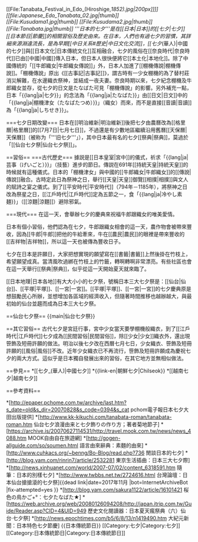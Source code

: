 [[File:Tanabata_Festival_in_Edo_(Hiroshige,_1852).jpg|200px]]]]
[[file:Japanese_Edo_Tanabata_02.jpg|thumb]]
[[File:Kusudama1.jpg|thumb]]
[[File:Kusudama2.jpg|thumb]]
[[File:Tanabata.jpg|thumb]]
'''日本的七夕'''是在[[日本|日本]]的[[七夕|七夕]][[日本節日|節慶]]的相關習俗及歷史由來。在日本，人們也有過七夕的習慣，其詳細來源淵遠流長，是為早期[[中日关系#歷史|中日文化交流]]，[[七夕_(華人)|中國的七夕]]與[[日本文化|日本傳統文化]]互相融合，七夕的風俗在[[奈良時代|奈良時代]]已由[[中國|中國]]傳入日本，但日本人很快便將它[[本土化|本地化]]。除了中國傳統的「[[牛郎織女|牛郎織女傳說]]」外，日本人加進了[[棚機傳說|棚機傳說]]。「棚機傳說」原出《[[古事記|古事記]]》，謂古時有一少女棚機的為了替村莊消災解難，在水邊織衣祭神，並結成一夜夫妻。奈良時期以來，七夕紀念棚機及牛郎織女並存，從七夕的日文是たなばた可見「棚機傳說」的影響。另外補充一點，日本「{{lang|ja|七夕}}」的念法為「{{lang|ja|たなばた}}」由[[日文|日文]]中的「{{lang|ja|棚機津女（たなばたつめ）}}」（織女）而來，而不是直接[[音讀|音讀]]為「{{lang|ja|しちせき}}」。

===七夕日期改變===
日本在[[明治維新|明治維新]]後把七夕由農曆改為[[格里曆|格里曆]]的[[7月7日|七月七日]]，不過還是有少數地區繼續沿用舊曆[[天保曆|天保曆]]（被称为「'''旧七夕'''」），其中日本最有名的七夕[[祭典|祭典]]，莫過於「[[仙台七夕祭|仙台七夕祭]]」。

==習俗==
===古代歷史===
據説是[[日本皇室|宮中]]的儀式，祈求「{{lang|ja|芸事（げいごと）}}」（技藝）進步的節日。傳説在691年[[持統天皇|持統天皇]]的時候就有這種儀式。日本的「棚機津女」與中國的[[牛郎織女|牛郎織女]]的[[傳說|傳說]]融合。古時定此日為祭神之日，舉行[[天皇|天皇]]御覽[[相撲|相撲]]與文人的賦詩之宴之儀式。到了[[平安時代|平安時代]]（794年－1185年），將祭神之日改為祭星之日，[[江戶時代|江戶時代]]定為五節之一，食「{{lang|ja|冷やし素麺}}」（[[涼麵|涼麵]]）避除邪氣。

===現代===
在這一天，會舉辦七夕的慶典來祝福牛郎跟織女的唯美愛情。

日本有個小習俗，他們認為在七夕，牛郎跟織女相會的這一天，農作物會被帶來豐收，因為[[牛郎|牛郎]]把他的牛給牽來，牛在[[農民|農民]]的眼裡是帶來豐收的[[吉祥物|吉祥物]]，所以這一天也被傳為豐收日子。

七夕在日本是許願日，大家把想實現的願望寫在[[書籤|書籤]]上然後掛在竹枝上，希望願望成真。當清風吹過綁在竹枝上的竹籤，轉啊轉啊非常漂亮。有些社區也會在這一天舉行[[祭典|祭典]]，似乎從這一天開始夏天就來臨了。

[[日本地理|日本各地]]有大大小小的七夕祭，號稱日本三大七夕祭是：[[仙台|仙台]]、[[平塚|平塚]]、[[一宮|一宮]]。[[平塚|平塚]]、[[一宮|一宮]]的七夕慶典原是想鼓勵民心所辦，並想增加各區域的經濟收入，但隨著時間推移也越辦越大，與最初始的仙台並趨而成為日本三大七夕祭。

==仙台七夕祭==
{{main|仙台七夕祭}}

==其它習俗==
古代七夕是宮廷行事，宮中少女當天要學棚機般織衣，到了[[江戶時代|江戶時代]]七夕成為[[民間習俗|民間習俗]]，除[[少女|少女]]織衣外，還出現笹飾及短冊許願的做法。明治以後七夕改在西曆七月七日，少女織衣、笹飾及短冊許願的[[風俗|風俗]]不改。近年少女織衣已不再流行，笹飾及短冊許願成為慶祝七夕的兩大方式。這似乎是日本獨自發展出來的習俗，在其它地方並無相似做法。

==參見==
*[[七夕_(華人)|中國七夕]]
*{{link-en|朝鮮七夕|Chilseok}}
*[[越南七夕|越南七夕]]

==參考資料==

*[http://epaper.pchome.com.tw/archive/last.htm?s_date=old&s_dir=20070828&s_code=0394&s_cat pchom電子報日本七夕大田出版提供]
*[http://www.kk-kikuchi.com/tanabata-roman/tanabata-roman.htm 仙台七夕浪漫由来と七夕飾りの作り方；著者菊地節子]
*[https://archive.is/20070627114531/http://travel.mook.com.tw/news/news_4088.htm MOOK自由自在旅遊網]
*[http://gogen-allguide.com/so/soumen.html 語言由來辭典：素麵的由來]
*[http://www.cuhkacs.org/~benng/Bo-Blog/read.php?736 閒談日本的七夕]
*[http://blog.yam.com/rinrin7/article/2532281 東京生活插曲：日本三大七夕際]
*[http://news.xinhuanet.com/world/2007-07/02/content_6318591.htm 隨筆：日本的別樣七夕]
*[http://www.twbbs.net.tw/2724616.html 台灣論壇：日本仙台搶搶滾的七夕祭]{{dead link|date=2017年11月 |bot=InternetArchiveBot |fix-attempted=yes }}
*[http://blog.yam.com/sakura1122/article/16101421 桜色の鳥かご+°：七夕たなばた★]
*[https://web.archive.org/web/20080126094208/http://japan.itrip.com.tw/Guide/Reader.asp?CID=4&UID=949 歷史文化閱讀器：日本夏天瘋祭典（六）仙台‧七夕祭]
*[http://news.epochtimes.com/b5/6/8/13/n1419490.htm 大紀元新聞：日本特色七夕節慶]
{{日本傳統節日}}
[[Category:七夕|Category:七夕]]
[[Category:日本傳統節日|Category:日本傳統節日]]